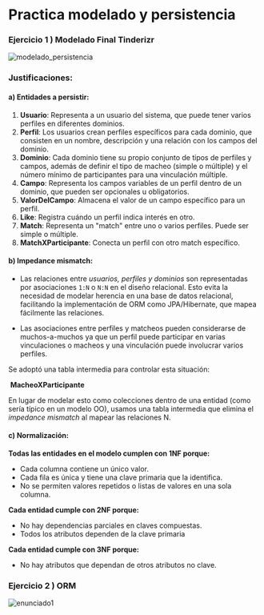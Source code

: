 # Practica modelado y persistencia

### Ejercicio 1 ) Modelado Final Tinderizr

![modelado_persistencia](https://github.com/user-attachments/assets/66581743-1121-49b8-854a-f78e13088478)


### Justificaciones:

#### a) Entidades a persistir:

1. **Usuario**: Representa a un usuario del sistema, que puede tener varios perfiles en diferentes dominios.
2. **Perfil**: Los usuarios crean perfiles específicos para cada dominio, que consisten en un nombre, descripción y una relación con los campos del dominio.
3. **Dominio**: Cada dominio tiene su propio conjunto de tipos de perfiles y campos, además de definir el tipo de macheo (simple o múltiple) y el número mínimo de participantes para una vinculación múltiple.
4. **Campo**: Representa los campos variables de un perfil dentro de un dominio, que pueden ser opcionales u obligatorios.
5. **ValorDelCampo**: Almacena el valor de un campo específico para un perfil.
6. **Like**: Registra cuándo un perfil indica interés en otro.
7. **Match**: Representa un "match" entre uno o varios perfiles. Puede ser simple o múltiple.
8. **MatchXParticipante**: Conecta un perfil con otro match específico.

#### b) Impedance mismatch:

-  Las relaciones entre *usuarios, perfiles y dominios* son representadas por asociaciones `1:N` o `N:N` en el diseño relacional. Esto evita la necesidad de modelar herencia en una base de datos relacional, facilitando la implementación de ORM como JPA/Hibernate, que mapea fácilmente las relaciones.

- Las asociaciones entre perfiles y matcheos pueden considerarse de muchos-a-muchos ya que un perfil puede participar en varias vinculaciones  o macheos y una vinculación puede involucrar varios perfiles.

Se adoptó una tabla intermedia para controlar esta situación:

​	**MacheoXParticipante**

En lugar de modelar esto como colecciones dentro de una entidad (como sería típico en un modelo OO), usamos una tabla intermedia que elimina el *impedance mismatch* al mapear las relaciones N.

#### c) Normalización:

**Todas las entidades en el modelo cumplen con 1NF porque:**

- Cada columna contiene un único valor.
- Cada fila es única y tiene una clave primaria que la identifica.
- No se permiten valores repetidos o listas de valores en una sola columna.

**Cada entidad cumple con 2NF porque:**

- No hay dependencias parciales en claves compuestas.
- Todos los atributos dependen de la clave primaria

**Cada entidad cumple con 3NF porque:**

- No hay atributos que dependan de otros atributos no clave.

### Ejercicio 2 ) ORM

![enunciado1](https://github.com/user-attachments/assets/de3f481c-aad5-4c14-af68-b2939291e6b0)

